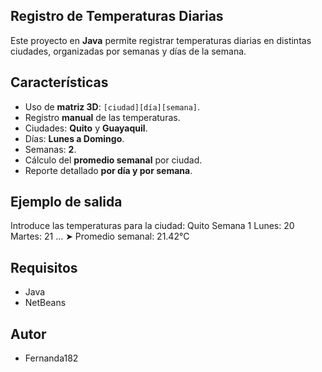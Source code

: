 ##  Registro de Temperaturas Diarias
Este proyecto en **Java** permite registrar temperaturas diarias en distintas ciudades, organizadas por semanas y días de la semana.  

##  Características
- Uso de **matriz 3D**: `[ciudad][día][semana]`.
- Registro **manual** de las temperaturas.
- Ciudades: **Quito** y **Guayaquil**.
- Días: **Lunes a Domingo**.
- Semanas: **2**.
- Cálculo del **promedio semanal** por ciudad.
- Reporte detallado **por día y por semana**.

##  Ejemplo de salida

Introduce las temperaturas para la ciudad: Quito
Semana 1
Lunes: 20
Martes: 21
...
➤ Promedio semanal: 21.42°C

##  Requisitos
- Java 
- NetBeans 

## Autor
- Fernanda182
